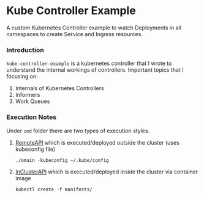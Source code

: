 # Kube Controller Example 

A custom Kubernetes Controller example to watch Deployments in all namespaces to create Service and Ingress resources.

### Introduction

`kube-controller-example` is a kubernetes controller that I wrote to understand the internal workings of controllers. Important topics that I focusing on:

 1) Internals of Kubernetes Controllers
 2) Informers
 3) Work Queues



### Execution Notes

Under `cmd` folder there are two types of execution styles.

1. [RemoteAPI](cmd/outcluster/main.go) which is executed/deployed outside the cluster (uses kubeconfig file)
    ```
    ./omain -kubeconfig ~/.kube/config
    ```
2. [InClusterAPI](cmd/incluster/main.go) which is executed/deployed inside the cluster via container image
    ```
    kubectl create -f manifests/
    ```

